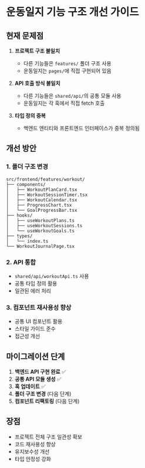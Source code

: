 # 운동일지 기능 구조 개선 가이드

## 현재 문제점

1. **프로젝트 구조 불일치**
   - 다른 기능들은 `features/` 폴더 구조 사용
   - 운동일지는 `pages/`에 직접 구현되어 있음

2. **API 호출 방식 불일치**
   - 다른 기능들은 `shared/api/`의 공통 모듈 사용
   - 운동일지는 각 훅에서 직접 fetch 호출

3. **타입 정의 중복**
   - 백엔드 엔티티와 프론트엔드 인터페이스가 중복 정의됨

## 개선 방안

### 1. 폴더 구조 변경

```
src/frontend/features/workout/
├── components/
│   ├── WorkoutPlanCard.tsx
│   ├── WorkoutSessionTimer.tsx
│   ├── WorkoutCalendar.tsx
│   ├── ProgressChart.tsx
│   └── GoalProgressBar.tsx
├── hooks/
│   ├── useWorkoutPlans.ts
│   ├── useWorkoutSessions.ts
│   └── useWorkoutGoals.ts
├── types/
│   └── index.ts
└── WorkoutJournalPage.tsx
```

### 2. API 통합

- `shared/api/workoutApi.ts` 사용
- 공통 타입 정의 활용
- 일관된 에러 처리

### 3. 컴포넌트 재사용성 향상

- 공통 UI 컴포넌트 활용
- 스타일 가이드 준수
- 접근성 개선

## 마이그레이션 단계

1. **백엔드 API 구현 완료** ✅
2. **공통 API 모듈 생성** ✅
3. **훅 업데이트** ✅
4. **폴더 구조 변경** (다음 단계)
5. **컴포넌트 리팩토링** (다음 단계)

## 장점

- 프로젝트 전체 구조 일관성 확보
- 코드 재사용성 향상
- 유지보수성 개선
- 타입 안정성 강화
